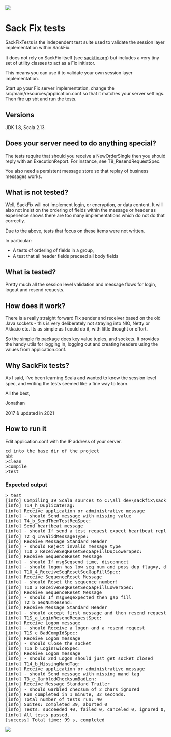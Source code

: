 <a href="http://www.sackfix.org/"><img src ="http://www.sackfix.org/assets/sf_logo.png" /></a>

# Sack Fix tests

SackFixTests is the independent test suite used to validate the session layer implementation within SackFix.
 
It does not rely on SackFix itself (see [sackfix.org](http://www.sackfix.org/)) but includes a very tiny set of
utility classes to act as a Fix initiator.

This means you can use it to validate your own session layer implementation.

Start up your Fix server implementation, change the src/main/resources/application.conf so that it matches your server 
settings.  Then fire up sbt and run the tests.

## Versions

JDK 1.8, Scala 2.13.

## Does your server need to do anything special?

The tests require that should you receive a NewOrderSingle then you should reply with an
ExecutionReport.   For instance, see T8_ResendRequestSpec.

You also need a persistent message store so that replay of business messages works.

## What is not tested?

Well, SackFix will not implement login, or encryption, or data content.  It will also not insist on the ordering of 
fields within the message or header as experience shows there are too many implementations which do not do that 
correctly.

Due to the above, tests that focus on these items were not written.

In particular:  
- A tests of ordering of fields in a group, 
- A test that all header fields preceed all body fields

## What is tested?

Pretty much all the session level validation and message flows for login, logout and resend requests.

## How does it work?

There is a really straight forward Fix sender and receiver based on the old Java sockets - this is very deliberately not
straying into NIO, Netty or Akka.io etc.  Its as simple as I could do it, with little thought or effort.

So the simple fix package does key value tuples, and sockets.  It provides the handy utils for logging in, logging out
and creating headers using the values from application.conf.

## Why SackFix tests?

As I said, I've been learning Scala and wanted to know the session level spec, and writing the tests seemed like a fine
way to learn.

All the best,

Jonathan

2017 & updated in 2021

## How to run it

Edit application.conf with the IP address of your server.

<pre>
cd into the base dir of the project
sbt
>clean
>compile
>test
</pre>

### Expected output

<pre>
> test
[info] Compiling 39 Scala sources to C:\all_dev\sackfix\sackfixtests\sf-fix-tester\target\scala-2.11\test-classes...
[info] T14_h_DuplicateTag:
[info] Receive application or administrative message
[info] - should Send message with missing value
[info] T4_b_SendThemTestReqSpec:
[info] Send heartbeat message
[info] - should If send a test request expect heartbeat reply
[info] T2_q_InvalidMessageType:
[info] Receive Message Standard Header
[info] - should Reject invalid message type
[info] T10_2_ReceiveSeqResetSeqGapFillDupLowerSpec:
[info] Receive SequenceReset Message
[info] - should If msgSeq<expected and poss dup ignore
[info] T2_d_GarbledMessage:
[info] Receive Message Standard Header
[info] - should Garbled message ignored
[info] T2_t_BadHeaderOrder:
[info] Receive Message Standard Header
[info] - should Reject a message where first three tags are not as expected
[info] T1S_d_BadLoginMsgSpec:
[info] Receive Logon message
[info] - should send a logout and close socket
[info] SackFixTestSpec:
Very slow test, waiting 22 seconds for heartbeat to arrive
Very slow test, waiting another 6 seconds for testreq to arrive
[info] T6_a_NothingReceivedForHeartbeatPlus20Spec:
[info] Send test request
[info] - should No data received during heartbeat interval
[info] T1B_c_ExpectLoginResponseSpec:
[info] Connect and send logon message
[info] - should Valid Logon message as response is received
[info] T1B_e_FirstMessageNotLoginSpec:
[info] Connect and send logon message
[info] - should Receive any message other than a Logon message
[info] T11_c_ReceiveSeqResetSeqTooLowSpec:
[info] Receive SequenceReset Message
[info] - should Reset the sequence number!
Very slow test, waiting 22 seconds for heartbeat to arrive
[info] T4_a_NoHeartbeatInIntervalSpec:
[info] Send heartbeat message
[info] - should If nothing sent for heartbeat then expect them to send one
[info] T2_e_SeqNumLowDupFlagGoodTimes:
[info] Receive Message Standard Header
[info] - should Message has low seq num and poss dup flag=y with correct times, ignore it as dup.
[info] T14_d_MissingValue:
[info] Receive application or administrative message
[info] - should Send message with missing value
[info] T2_i_BadBeginString:
[info] Receive Message Standard Header
[info] - should Bad begin Str, so logout
[info] - should Bad begin Str and close socket after 2 secs
[info] T14_i_RepeatingGroupCount:
[info] Receive application or administrative message
[info] - should Send message with bad repeating group count
[info] T2_o_SendingTimeOut:
[info] Receive Message Standard Header
[info] - should check the clock is within 2 mins
[info] T13_b_LogoutFromClient:
[info] Receive Logout message
[info] - should ClientLogoutSequence
[info] T1B_d4_BadCompIdSpec:
[info] Connect and send logon message
[info] - should Invalid Logon message is received - BadCompIds Close the socket
[info] T2_g_PossDupFlagMissingOrigSendingTime:
[info] Receive Message Standard Header
[info] - should PossibleDupFlag=Y but origSendingTime is missing
[info] T8_ResendRequestSpec:
[info] Receive Reject Message
[info] - should Send them a valid reject message
[info] T2_f_SeqNumLowDupFlagBadTimes:
[info] Receive Message Standard Header
[info] - should a message has low seq num and poss dup flag=y, and origsendtime>send time, disconnect
[info] - should logon has low seq num and poss dup flag=y, disconnect and close socket after 2 secs
[info] T10_4_ReceiveSeqResetSeqGapFillSpec:
[info] Receive SequenceReset Message
[info] - should Reset the sequence number!
[info] T10_3_ReceiveSeqResetSeqGapFillLowerSpec:
[info] Receive SequenceReset Message
[info] - should If msgSeq<expected and NOT poss dup disconnect
[info] T14_f_ValueBadFormat:
[info] Receive application or administrative message
[info] - should Send message with missing value
[info] T7_RejectHandledSpec:
[info] Receive Reject Message
[info] - should Send them a valid reject message
[info] T2_m_GarbledBodyLen:
[info] Receive Message Standard Header
[info] - should Bad compIds, so reject and logout
[info] T3_b_GarbledChecksum:
[info] Receive Message Standard Trailer
[info] - should Garbled message ignored
[info] T11_a_ReceiveSeqResetSeqSpec:
[info] Receive SequenceReset Message
[info] - should Reset the sequence number!
[info] T2_k_BadCompId:
[info] Receive Message Standard Header
[info] - should Bad compIds, so reject and logout
[info] T2_c_SeqNumLowDupFlag:
[info] Receive Message Standard Header
[info] - should logon has low seq num and poss dup flag=y, disconnect
[info] T10_1_ReceiveSeqResetSeqGapFillHigherSeqNumSpec:
[info] Receive SequenceReset Message
[info] - should If msgSeq>expected then gap fill
[info] T2_b_SeqNumResend:
[info] Receive Message Standard Header
[info] - should accept first message and then resend request
[info] T1S_a_LoginResendRequestSpec:
[info] Receive Logon message
[info] - should Receive a logon and a resend request
[info] T1S_c_BadCompIdSpec:
[info] Receive Logon message
[info] - should Close the socket
[info] T1S_b_LoginTwiceSpec:
[info] Receive Logon message
[info] - should 2nd Logon should just get socket closed
[info] T14_b_MissingMandTag:
[info] Receive application or administrative message
[info] - should Send message with missing mand tag
[info] T3_e_GarbledChecksumBadLen:
[info] Receive Message Standard Trailer
[info] - should Garbled checsum of 2 chars ignored
[info] Run completed in 1 minute, 32 seconds.
[info] Total number of tests run: 40
[info] Suites: completed 39, aborted 0
[info] Tests: succeeded 40, failed 0, canceled 0, ignored 0, pending 0
[info] All tests passed.
[success] Total time: 99 s, completed
</pre>

<a href="http://www.sackfix.org/"><img src ="http://www.sackfix.org/assets/sackfix.png" /></a>
